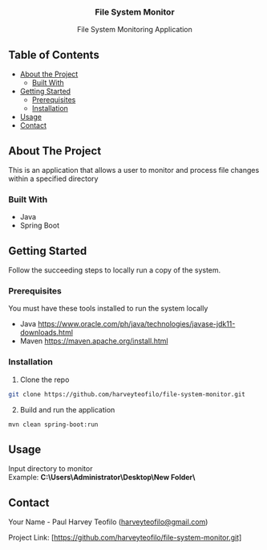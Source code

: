 
  <h3 align="center">File System Monitor</h3>

  <p align="center">
    File System Monitoring Application
  </p>



<!-- TABLE OF CONTENTS -->
## Table of Contents

* [About the Project](#about-the-project)
  * [Built With](#built-with)
* [Getting Started](#getting-started)
  * [Prerequisites](#prerequisites)
  * [Installation](#installation)
* [Usage](#usage)
* [Contact](#contact)



<!-- ABOUT THE PROJECT -->
## About The Project

This is an application that allows a user to monitor and process file changes within a specified directory


### Built With

* Java
* Spring Boot



<!-- GETTING STARTED -->
## Getting Started

Follow the succeeding steps to locally run a copy of the system.

### Prerequisites

You must have these tools installed to run the system locally
* Java
https://www.oracle.com/ph/java/technologies/javase-jdk11-downloads.html
* Maven
https://maven.apache.org/install.html

### Installation

1. Clone the repo
```sh
git clone https://github.com/harveyteofilo/file-system-monitor.git
```
2. Build and run the application
```sh
mvn clean spring-boot:run
```

<!-- USAGE EXAMPLES -->
## Usage

Input directory to monitor</br>
Example: <strong>C:\Users\Administrator\Desktop\New Folder\ </strong>

<!-- CONTACT -->
## Contact

Your Name - Paul Harvey Teofilo (harveyteofilo@gmail.com)

Project Link: [https://github.com/harveyteofilo/file-system-monitor.git]

